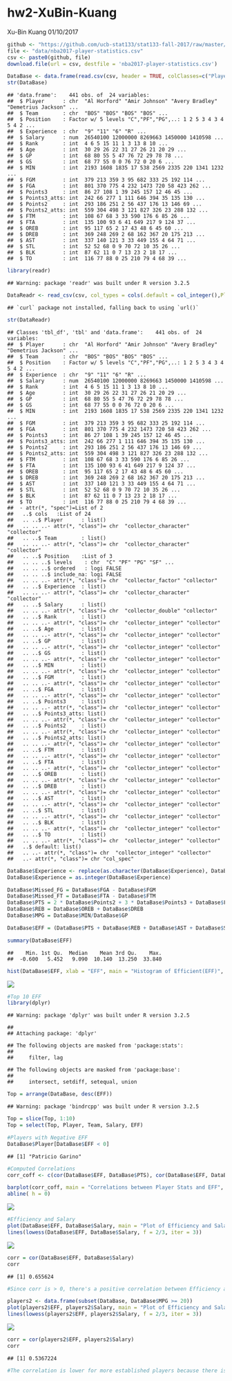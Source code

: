 hw2-XuBin-Kuang
================
Xu-Bin Kuang
01/10/2017

``` r
github <- "https://github.com/ucb-stat133/stat133-fall-2017/raw/master/" 
file <- "data/nba2017-player-statistics.csv"
csv <- paste0(github, file)
download.file(url = csv, destfile = 'nba2017-player-statistics.csv')
```

``` r
DataBase <- data.frame(read.csv(csv, header = TRUE, colClasses=c("Player"="character", "Team" = "character", "Experience" = "character", "Position" = "factor", "Salary" = 'double')))
str(DataBase)
```

    ## 'data.frame':    441 obs. of  24 variables:
    ##  $ Player      : chr  "Al Horford" "Amir Johnson" "Avery Bradley" "Demetrius Jackson" ...
    ##  $ Team        : chr  "BOS" "BOS" "BOS" "BOS" ...
    ##  $ Position    : Factor w/ 5 levels "C","PF","PG",..: 1 2 5 3 4 3 4 5 4 2 ...
    ##  $ Experience  : chr  "9" "11" "6" "R" ...
    ##  $ Salary      : num  26540100 12000000 8269663 1450000 1410598 ...
    ##  $ Rank        : int  4 6 5 15 11 1 3 13 8 10 ...
    ##  $ Age         : int  30 29 26 22 31 27 26 21 20 29 ...
    ##  $ GP          : int  68 80 55 5 47 76 72 29 78 78 ...
    ##  $ GS          : int  68 77 55 0 0 76 72 0 20 6 ...
    ##  $ MIN         : int  2193 1608 1835 17 538 2569 2335 220 1341 1232 ...
    ##  $ FGM         : int  379 213 359 3 95 682 333 25 192 114 ...
    ##  $ FGA         : int  801 370 775 4 232 1473 720 58 423 262 ...
    ##  $ Points3     : int  86 27 108 1 39 245 157 12 46 45 ...
    ##  $ Points3_atts: int  242 66 277 1 111 646 394 35 135 130 ...
    ##  $ Points2     : int  293 186 251 2 56 437 176 13 146 69 ...
    ##  $ Points2_atts: int  559 304 498 3 121 827 326 23 288 132 ...
    ##  $ FTM         : int  108 67 68 3 33 590 176 6 85 26 ...
    ##  $ FTA         : int  135 100 93 6 41 649 217 9 124 37 ...
    ##  $ OREB        : int  95 117 65 2 17 43 48 6 45 60 ...
    ##  $ DREB        : int  369 248 269 2 68 162 367 20 175 213 ...
    ##  $ AST         : int  337 140 121 3 33 449 155 4 64 71 ...
    ##  $ STL         : int  52 52 68 0 9 70 72 10 35 26 ...
    ##  $ BLK         : int  87 62 11 0 7 13 23 2 18 17 ...
    ##  $ TO          : int  116 77 88 0 25 210 79 4 68 39 ...

``` r
library(readr)
```

    ## Warning: package 'readr' was built under R version 3.2.5

``` r
DataReadr <- read_csv(csv, col_types = cols(.default = col_integer(),Player = col_character(), Team = col_character(), Position = col_factor(c('C','PF','PG','SF','SG')), Experience = col_character(), Salary = col_double()))
```

    ## `curl` package not installed, falling back to using `url()`

``` r
str(DataReadr)
```

    ## Classes 'tbl_df', 'tbl' and 'data.frame':    441 obs. of  24 variables:
    ##  $ Player      : chr  "Al Horford" "Amir Johnson" "Avery Bradley" "Demetrius Jackson" ...
    ##  $ Team        : chr  "BOS" "BOS" "BOS" "BOS" ...
    ##  $ Position    : Factor w/ 5 levels "C","PF","PG",..: 1 2 5 3 4 3 4 5 4 2 ...
    ##  $ Experience  : chr  "9" "11" "6" "R" ...
    ##  $ Salary      : num  26540100 12000000 8269663 1450000 1410598 ...
    ##  $ Rank        : int  4 6 5 15 11 1 3 13 8 10 ...
    ##  $ Age         : int  30 29 26 22 31 27 26 21 20 29 ...
    ##  $ GP          : int  68 80 55 5 47 76 72 29 78 78 ...
    ##  $ GS          : int  68 77 55 0 0 76 72 0 20 6 ...
    ##  $ MIN         : int  2193 1608 1835 17 538 2569 2335 220 1341 1232 ...
    ##  $ FGM         : int  379 213 359 3 95 682 333 25 192 114 ...
    ##  $ FGA         : int  801 370 775 4 232 1473 720 58 423 262 ...
    ##  $ Points3     : int  86 27 108 1 39 245 157 12 46 45 ...
    ##  $ Points3_atts: int  242 66 277 1 111 646 394 35 135 130 ...
    ##  $ Points2     : int  293 186 251 2 56 437 176 13 146 69 ...
    ##  $ Points2_atts: int  559 304 498 3 121 827 326 23 288 132 ...
    ##  $ FTM         : int  108 67 68 3 33 590 176 6 85 26 ...
    ##  $ FTA         : int  135 100 93 6 41 649 217 9 124 37 ...
    ##  $ OREB        : int  95 117 65 2 17 43 48 6 45 60 ...
    ##  $ DREB        : int  369 248 269 2 68 162 367 20 175 213 ...
    ##  $ AST         : int  337 140 121 3 33 449 155 4 64 71 ...
    ##  $ STL         : int  52 52 68 0 9 70 72 10 35 26 ...
    ##  $ BLK         : int  87 62 11 0 7 13 23 2 18 17 ...
    ##  $ TO          : int  116 77 88 0 25 210 79 4 68 39 ...
    ##  - attr(*, "spec")=List of 2
    ##   ..$ cols   :List of 24
    ##   .. ..$ Player      : list()
    ##   .. .. ..- attr(*, "class")= chr  "collector_character" "collector"
    ##   .. ..$ Team        : list()
    ##   .. .. ..- attr(*, "class")= chr  "collector_character" "collector"
    ##   .. ..$ Position    :List of 3
    ##   .. .. ..$ levels    : chr  "C" "PF" "PG" "SF" ...
    ##   .. .. ..$ ordered   : logi FALSE
    ##   .. .. ..$ include_na: logi FALSE
    ##   .. .. ..- attr(*, "class")= chr  "collector_factor" "collector"
    ##   .. ..$ Experience  : list()
    ##   .. .. ..- attr(*, "class")= chr  "collector_character" "collector"
    ##   .. ..$ Salary      : list()
    ##   .. .. ..- attr(*, "class")= chr  "collector_double" "collector"
    ##   .. ..$ Rank        : list()
    ##   .. .. ..- attr(*, "class")= chr  "collector_integer" "collector"
    ##   .. ..$ Age         : list()
    ##   .. .. ..- attr(*, "class")= chr  "collector_integer" "collector"
    ##   .. ..$ GP          : list()
    ##   .. .. ..- attr(*, "class")= chr  "collector_integer" "collector"
    ##   .. ..$ GS          : list()
    ##   .. .. ..- attr(*, "class")= chr  "collector_integer" "collector"
    ##   .. ..$ MIN         : list()
    ##   .. .. ..- attr(*, "class")= chr  "collector_integer" "collector"
    ##   .. ..$ FGM         : list()
    ##   .. .. ..- attr(*, "class")= chr  "collector_integer" "collector"
    ##   .. ..$ FGA         : list()
    ##   .. .. ..- attr(*, "class")= chr  "collector_integer" "collector"
    ##   .. ..$ Points3     : list()
    ##   .. .. ..- attr(*, "class")= chr  "collector_integer" "collector"
    ##   .. ..$ Points3_atts: list()
    ##   .. .. ..- attr(*, "class")= chr  "collector_integer" "collector"
    ##   .. ..$ Points2     : list()
    ##   .. .. ..- attr(*, "class")= chr  "collector_integer" "collector"
    ##   .. ..$ Points2_atts: list()
    ##   .. .. ..- attr(*, "class")= chr  "collector_integer" "collector"
    ##   .. ..$ FTM         : list()
    ##   .. .. ..- attr(*, "class")= chr  "collector_integer" "collector"
    ##   .. ..$ FTA         : list()
    ##   .. .. ..- attr(*, "class")= chr  "collector_integer" "collector"
    ##   .. ..$ OREB        : list()
    ##   .. .. ..- attr(*, "class")= chr  "collector_integer" "collector"
    ##   .. ..$ DREB        : list()
    ##   .. .. ..- attr(*, "class")= chr  "collector_integer" "collector"
    ##   .. ..$ AST         : list()
    ##   .. .. ..- attr(*, "class")= chr  "collector_integer" "collector"
    ##   .. ..$ STL         : list()
    ##   .. .. ..- attr(*, "class")= chr  "collector_integer" "collector"
    ##   .. ..$ BLK         : list()
    ##   .. .. ..- attr(*, "class")= chr  "collector_integer" "collector"
    ##   .. ..$ TO          : list()
    ##   .. .. ..- attr(*, "class")= chr  "collector_integer" "collector"
    ##   ..$ default: list()
    ##   .. ..- attr(*, "class")= chr  "collector_integer" "collector"
    ##   ..- attr(*, "class")= chr "col_spec"

``` r
DataBase$Experience <- replace(as.character(DataBase$Experience), DataBase$Experience == "R", 0)
DataBase$Experience = as.integer(DataBase$Experience)
```

``` r
DataBase$Missed_FG = DataBase$FGA - DataBase$FGM
DataBase$Missed_FT = DataBase$FTA - DataBase$FTM
DataBase$PTS = 2 * DataBase$Points2 + 3 * DataBase$Points3 + DataBase$FTM
DataBase$REB = DataBase$OREB + DataBase$DREB
DataBase$MPG = DataBase$MIN/DataBase$GP
```

``` r
DataBase$EFF = (DataBase$PTS + DataBase$REB + DataBase$AST + DataBase$STL + DataBase$BLK - DataBase$Missed_FG - DataBase$Missed_FT - DataBase$TO) / DataBase$GP

summary(DataBase$EFF)
```

    ##    Min. 1st Qu.  Median    Mean 3rd Qu.    Max. 
    ##  -0.600   5.452   9.090  10.140  13.250  33.840

``` r
hist(DataBase$EFF, xlab = "EFF", main = "Histogram of Efficient(EFF)", col = "gray")
```

![](hw2-XuBin-Kuang_files/figure-markdown_github-ascii_identifiers/unnamed-chunk-7-1.png)

``` r
#Top 10 EFF
library(dplyr)
```

    ## Warning: package 'dplyr' was built under R version 3.2.5

    ## 
    ## Attaching package: 'dplyr'

    ## The following objects are masked from 'package:stats':
    ## 
    ##     filter, lag

    ## The following objects are masked from 'package:base':
    ## 
    ##     intersect, setdiff, setequal, union

``` r
Top = arrange(DataBase, desc(EFF))
```

    ## Warning: package 'bindrcpp' was built under R version 3.2.5

``` r
Top = slice(Top, 1:10)
Top = select(Top, Player, Team, Salary, EFF)
```

``` r
#Players with Negative EFF
DataBase$Player[DataBase$EFF < 0]
```

    ## [1] "Patricio Garino"

``` r
#Computed Correlations
corr_coff <- c(cor(DataBase$EFF, DataBase$PTS), cor(DataBase$EFF, DataBase$REB), cor(DataBase$EFF, DataBase$AST), cor(DataBase$EFF, DataBase$STL), cor(DataBase$EFF, DataBase$BLK), cor(DataBase$EFF, -DataBase$Missed_FG), cor(DataBase$EFF, -DataBase$Missed_FT), cor(DataBase$EFF, -DataBase$TO))

barplot(corr_coff, main = "Correlations between Player Stats and EFF", names.arg = c("PTS", "REB", "STL", "AST", "BLK", "Missed_FT", "Missed_FG", "TO"), ylim=c(-1,1), col = c("gray", "gray", "gray", "gray", "gray", "red", "red", "red") )
abline( h = 0)
```

![](hw2-XuBin-Kuang_files/figure-markdown_github-ascii_identifiers/unnamed-chunk-10-1.png)

``` r
#Efficiency and Salary
plot(DataBase$EFF, DataBase$Salary, main = "Plot of Efficiency and Salary", xlab = "Efficiency", ylab = "Salary")
lines(lowess(DataBase$EFF, DataBase$Salary, f = 2/3, iter = 3))
```

![](hw2-XuBin-Kuang_files/figure-markdown_github-ascii_identifiers/unnamed-chunk-11-1.png)

``` r
corr = cor(DataBase$EFF, DataBase$Salary)
corr
```

    ## [1] 0.655624

``` r
#Since corr is > 0, there's a positive correlation between Efficiency and Salary. The lowess line is less steep in the beginning, indicating that at lower levels of efficiency, slight increases in efficicenty corresponds with a low change in salary. However, above an EFF score of 15, the change looks to be proportional as shown by the steep lowess line. This could be because this me
```

``` r
players2 <- data.frame(subset(DataBase, DataBase$MPG >= 20))
plot(players2$EFF, players2$Salary, main = "Plot of Efficiency and Salary", xlab = "Efficiency", ylab = "Salary")
lines(lowess(players2$EFF, players2$Salary, f = 2/3, iter = 3))
```

![](hw2-XuBin-Kuang_files/figure-markdown_github-ascii_identifiers/unnamed-chunk-12-1.png)

``` r
corr = cor(players2$EFF, players2$Salary)
corr
```

    ## [1] 0.5367224

``` r
#The correlation is lower for more established players because there is a better track record for teams to decide on after rookies have been removed. 
```

